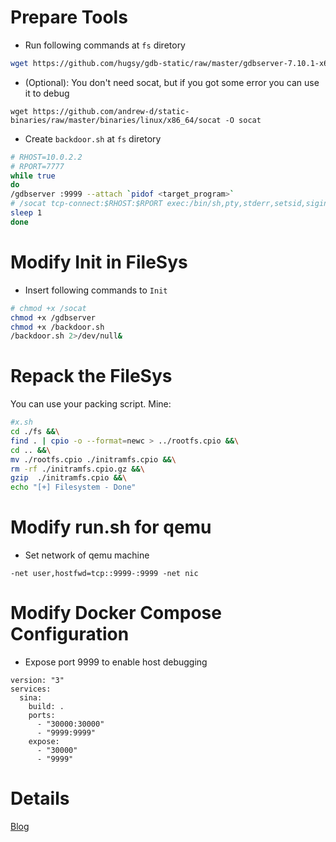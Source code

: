 # Prepare Tools
- Run following commands at `fs` diretory 
```bash
wget https://github.com/hugsy/gdb-static/raw/master/gdbserver-7.10.1-x64 -O gdbserver
```
- (Optional): You don't need socat, but if you got some error you can use it to debug
```
wget https://github.com/andrew-d/static-binaries/raw/master/binaries/linux/x86_64/socat -O socat
```

- Create `backdoor.sh` at `fs` diretory

```bash
# RHOST=10.0.2.2
# RPORT=7777
while true
do
/gdbserver :9999 --attach `pidof <target_program>`
# /socat tcp-connect:$RHOST:$RPORT exec:/bin/sh,pty,stderr,setsid,sigint,sane
sleep 1
done
``` 

# Modify Init in FileSys
- Insert following commands to `Init` 
```bash
# chmod +x /socat
chmod +x /gdbserver
chmod +x /backdoor.sh
/backdoor.sh 2>/dev/null&
```

# Repack the FileSys
You can use your packing script.
Mine:
```bash
#x.sh
cd ./fs &&\
find . | cpio -o --format=newc > ../rootfs.cpio &&\
cd .. &&\
mv ./rootfs.cpio ./initramfs.cpio &&\
rm -rf ./initramfs.cpio.gz &&\
gzip  ./initramfs.cpio &&\
echo "[+] Filesystem - Done"
```

# Modify run.sh for qemu
- Set network of qemu machine
```
-net user,hostfwd=tcp::9999-:9999 -net nic
``` 

# Modify Docker Compose Configuration
- Expose port 9999 to enable host debugging
```
version: "3"
services:
  sina:
    build: .
    ports:
      - "30000:30000"
      - "9999:9999"
    expose:
      - "30000"
      - "9999"

```

# Details
[Blog](https://n132.github.io/2023/09/12/Debug-User-a-Space-Program-in-Qemu.html)
